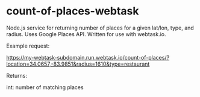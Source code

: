 # count-of-places-webtask
Node.js service for returning number of places for a given lat/lon, type, and radius. Uses Google Places API. Written for use with webtask.io.

Example request:

https://my-webtask-subdomain.run.webtask.io/count-of-places/?location=34.0657,-83.9851&radius=1610&type=restaurant

Returns:

int: number of matching places
